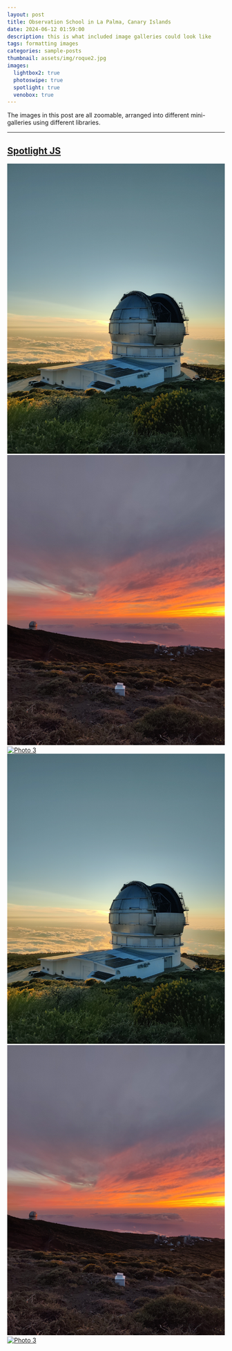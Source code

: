 ```yaml
---
layout: post
title: Observation School in La Palma, Canary Islands
date: 2024-06-12 01:59:00
description: this is what included image galleries could look like
tags: formatting images
categories: sample-posts
thumbnail: assets/img/roque2.jpg
images:
  lightbox2: true
  photoswipe: true
  spotlight: true
  venobox: true
---
```


The images in this post are all zoomable, arranged into different mini-galleries using different libraries.

---

## [Spotlight JS](https://nextapps-de.github.io/spotlight/)

<!-- Group 1 -->
<div class="spotlight-group">
    <a class="spotlight" href="assets/img/roque2.jpg">
        <img src="assets/img/roque2.jpg" alt="Photo 1" />
    </a>
    <a class="spotlight" href="assets/img/roque1.jpg">
        <img src="assets/img/roque1.jpg" alt="Photo 2" />
    </a>
    <a class="spotlight" href="assets/img/roque3.jpg">
        <img src="assets/img/roque3.jpg" alt="Photo 3" />
    </a>
</div>
<!-- Group 2 -->
<div class="spotlight-group">
    <a class="spotlight" href="assets/img/roque2.jpg">
        <img src="assets/img/roque2.jpg" alt="Photo 1" />
    </a>
    <a class="spotlight" href="assets/img/roque1.jpg">
        <img src="assets/img/roque1.jpg" alt="Photo 2" />
    </a>
    <a class="spotlight" href="assets/img/roque3.jpg">
        <img src="assets/img/roque3.jpg" alt="Photo 3" />
    </a>
</div>
